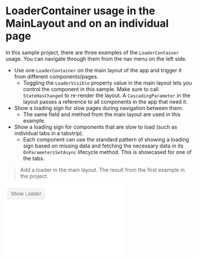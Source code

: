 # LoaderContainer usage in the MainLayout and on an individual page

In this sample project, there are three examples of the `LoaderContainer` usage. You can navigate through them from the nav menu on the left side.

* Use one `LoaderContainer` on the main layout of the app and trigger it from different components/pages.
    * Toggling the `LoaderVisible` property value in the main layout lets you control the component in this sample. Make sure to call `StateHasChanged` to re-render the layout. A `CascadingParameter` in the layout passes a reference to all components in the app that need it.
* Show a loading sign for slow pages during navigation between them.
    * The same field and method from the main layout are used in this example.
* Show a loading sign for components that are slow to load (such as individual tabs in a tabstrip).
    * Each component can use the standard pattern of showing a loading sign based on missing data and fetching the necessary data in its `OnParametersSetAsync` lifecycle method. This is showcased for one of the tabs.


> Add a loader in the main layout. The result from the first example in the project.

![Loader in the main layout](images/loader-container-in-main-layout.gif)

